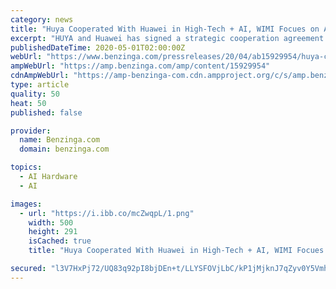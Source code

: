 ```yaml
---
category: news
title: "Huya Cooperated With Huawei in High-Tech + AI, WIMI Focues on AR + Live Broadcast System"
excerpt: "HUYA and Huawei has signed a strategic cooperation agreement to establish the omni-directional depth cooperation relationship, and will set up a “joint innovation"
publishedDateTime: 2020-05-01T02:00:00Z
webUrl: "https://www.benzinga.com/pressreleases/20/04/ab15929954/huya-cooperated-with-huawei-in-high-tech-ai-wimi-focues-on-ar-live-broadcast-system"
ampWebUrl: "https://amp.benzinga.com/amp/content/15929954"
cdnAmpWebUrl: "https://amp-benzinga-com.cdn.ampproject.org/c/s/amp.benzinga.com/amp/content/15929954"
type: article
quality: 50
heat: 50
published: false

provider:
  name: Benzinga.com
  domain: benzinga.com

topics:
  - AI Hardware
  - AI

images:
  - url: "https://i.ibb.co/mcZwqpL/1.png"
    width: 500
    height: 291
    isCached: true
    title: "Huya Cooperated With Huawei in High-Tech + AI, WIMI Focues on AR + Live Broadcast System"

secured: "l3V7HxPj72/UQ83q92pI8bjDEn+t/LLYSFOVjLbC/kP1jMjknJ7qZyv0Y5VmhId4KiwWmOX8oAawcKM4E510V1hFUhW1ohhyiXmvAdEJUGoeSfAl/kiktF7Ky8RUHHnpPA8nIquSs6dF4ezZAvdSC3O5cxVsBdJ3RKqPEWECxA8INlDVWWSX/gke5maTO5MGEPMKgJDHBcDgT/S/FoBcmnJg4G6F5Sjtivy4yVZDpia6bdYenvxGD2Qq8H9UPtQxYoCaGqBz7M0+RGD+7/zgKIE4W/r7eHqXgZ5grQcErejYyhAFWjiykIL0YMR7+9qQ;z/NlN4aTpr236347ijlkTw=="
---
```



